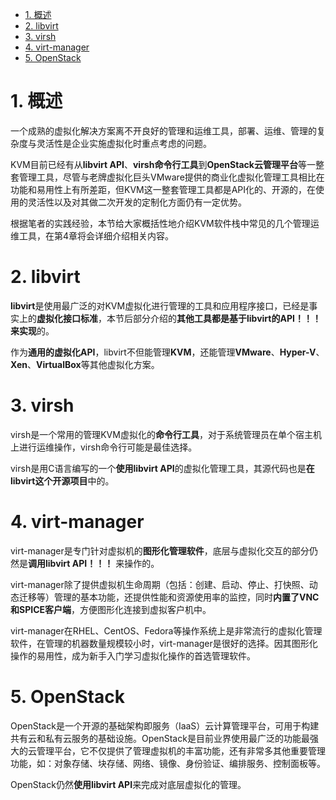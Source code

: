 
<!-- @import "[TOC]" {cmd="toc" depthFrom=1 depthTo=6 orderedList=false} -->

<!-- code_chunk_output -->

- [1. 概述](#1-概述)
- [2. libvirt](#2-libvirt)
- [3. virsh](#3-virsh)
- [4. virt-manager](#4-virt-manager)
- [5. OpenStack](#5-openstack)

<!-- /code_chunk_output -->

# 1. 概述

一个成熟的虚拟化解决方案离不开良好的管理和运维工具，部署、运维、管理的复杂度与灵活性是企业实施虚拟化时重点考虑的问题。

KVM目前已经有从**libvirt API**、**virsh命令行工具**到**OpenStack云管理平台**等一整套管理工具，尽管与老牌虚拟化巨头VMware提供的商业化虚拟化管理工具相比在功能和易用性上有所差距，但KVM这一整套管理工具都是API化的、开源的，在使用的灵活性以及对其做二次开发的定制化方面仍有一定优势。

根据笔者的实践经验，本节给大家概括性地介绍KVM软件栈中常见的几个管理运维工具，在第4章将会详细介绍相关内容。

# 2. libvirt

**libvirt**是使用最广泛的对KVM虚拟化进行管理的工具和应用程序接口，已经是事实上的**虚拟化接口标准**，本节后部分介绍的**其他工具都是基于libvirt的API！！！来实现**的。

作为**通用的虚拟化API**，libvirt不但能管理**KVM**，还能管理**VMware**、**Hyper\-V**、**Xen**、**VirtualBox**等其他虚拟化方案。

# 3. virsh

virsh是一个常用的管理KVM虚拟化的**命令行工具**，对于系统管理员在单个宿主机上进行运维操作，virsh命令行可能是最佳选择。

virsh是用C语言编写的一个**使用libvirt API**的虚拟化管理工具，其源代码也是**在libvirt这个开源项目**中的。

# 4. virt-manager

virt\-manager是专门针对虚拟机的**图形化管理软件**，底层与虚拟化交互的部分仍然是**调用libvirt API！！！** 来操作的。

virt\-manager除了提供虚拟机生命周期（包括：创建、启动、停止、打快照、动态迁移等）管理的基本功能，还提供性能和资源使用率的监控，同时**内置了VNC和SPICE客户端**，方便图形化连接到虚拟客户机中。

virt\-manager在RHEL、CentOS、Fedora等操作系统上是非常流行的虚拟化管理软件，在管理的机器数量规模较小时，virt\-manager是很好的选择。因其图形化操作的易用性，成为新手入门学习虚拟化操作的首选管理软件。

# 5. OpenStack

OpenStack是一个开源的基础架构即服务（IaaS）云计算管理平台，可用于构建共有云和私有云服务的基础设施。OpenStack是目前业界使用最广泛的功能最强大的云管理平台，它不仅提供了管理虚拟机的丰富功能，还有非常多其他重要管理功能，如：对象存储、块存储、网络、镜像、身份验证、编排服务、控制面板等。

OpenStack仍然**使用libvirt API**来完成对底层虚拟化的管理。
